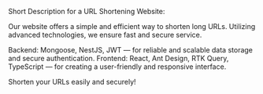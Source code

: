 Short Description for a URL Shortening Website:

Our website offers a simple and efficient way to shorten long URLs. Utilizing advanced technologies, we ensure fast and secure service.

Backend: Mongoose, NestJS, JWT — for reliable and scalable data storage and secure authentication.
Frontend: React, Ant Design, RTK Query, TypeScript — for creating a user-friendly and responsive interface.

Shorten your URLs easily and securely!
